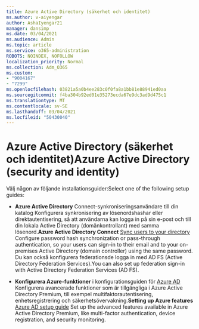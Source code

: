 ```yaml
---
title: Azure Active Directory (säkerhet och identitet)
ms.author: v-aiyengar
author: AshaIyengar21
manager: dansimp
ms.date: 03/04/2021
ms.audience: Admin
ms.topic: article
ms.service: o365-administration
ROBOTS: NOINDEX, NOFOLLOW
localization_priority: Normal
ms.collection: Adm_O365
ms.custom:
- "9004167"
- "7299"
ms.openlocfilehash: 03821a5a0b4ee283c0f0fa8a1bb81e88941ed0aa
ms.sourcegitcommit: f4ba304b92ed01e35273ecda67e9dc3ad9d475c1
ms.translationtype: MT
ms.contentlocale: sv-SE
ms.lasthandoff: 03/04/2021
ms.locfileid: "50430040"
---
```

# <a name="azure-active-directory-security-and-identity"></a><span data-ttu-id="c8e82-102">Azure Active Directory (säkerhet och identitet)</span><span class="sxs-lookup"><span data-stu-id="c8e82-102">Azure Active Directory (security and identity)</span></span>

<span data-ttu-id="c8e82-103">Välj någon av följande installationsguider:</span><span class="sxs-lookup"><span data-stu-id="c8e82-103">Select one of the following setup guides:</span></span>

- <span data-ttu-id="c8e82-104">**Azure Active Directory** [](https://go.microsoft.com/fwlink/?linkid=2071310) Connect-synkroniseringsanvändare till din katalog Konfigurera synkronisering av lösenordshashar eller direktautentisering, så att användarna kan logga in på sin e-post och till din lokala Active Directory (domänkontrollant) med samma lösenord.</span><span class="sxs-lookup"><span data-stu-id="c8e82-104">**Azure Active Directory Connect** [Sync users to your directory](https://go.microsoft.com/fwlink/?linkid=2071310) Configure password hash synchronization or pass-through authentication, so your users can sign-in to their email and to your on-premises Active Directory (domain controller) using the same password.</span></span> <span data-ttu-id="c8e82-105">Du kan också konfigurera federationsde logga in med AD FS (Active Directory Federation Services).</span><span class="sxs-lookup"><span data-stu-id="c8e82-105">You can also set up federation sign-in with Active Directory Federation Services (AD FS).</span></span>

- <span data-ttu-id="c8e82-106">**Konfigurera Azure-funktioner** i konfigurationsguiden för [Azure AD](https://go.microsoft.com/fwlink/?linkid=2134390) Konfigurera avancerade funktioner som är tillgängliga i Azure Active Directory Premium, till exempel multifaktorautentisering, enhetsregistrering och säkerhetsövervakning.</span><span class="sxs-lookup"><span data-stu-id="c8e82-106">**Setting up Azure features** [Azure AD setup guide](https://go.microsoft.com/fwlink/?linkid=2134390) Set up the advanced features available in Azure Active Directory Premium, like multi-factor authentication, device registration, and security monitoring.</span></span>
